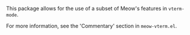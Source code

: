 This package allows for the use of a subset of Meow's features in `vterm-mode`.

For more information, see the 'Commentary' section in `meow-vterm.el`.
